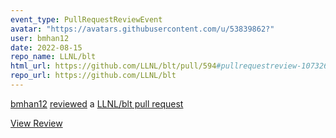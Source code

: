 ```yaml
---
event_type: PullRequestReviewEvent
avatar: "https://avatars.githubusercontent.com/u/53839862?"
user: bmhan12
date: 2022-08-15
repo_name: LLNL/blt
html_url: https://github.com/LLNL/blt/pull/594#pullrequestreview-1073269428
repo_url: https://github.com/LLNL/blt
---
```


<a href='https://github.com/bmhan12' target='_blank'>bmhan12</a> <a href='https://github.com/LLNL/blt/pull/594#pullrequestreview-1073269428' target='_blank'>reviewed</a> a <a href='https://github.com/LLNL/blt/pull/594' target='_blank'>LLNL/blt pull request</a>

<small></small>

<a href='https://github.com/LLNL/blt/pull/594#pullrequestreview-1073269428' target='_blank'>View Review</a>